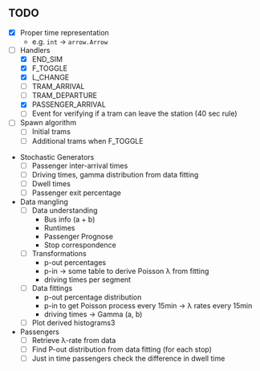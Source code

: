 ## TODO
- [x] Proper time representation
  * e.g. `int` -> `arrow.Arrow`
- [ ] Handlers
  * [x] END_SIM
  * [x] F_TOGGLE
  * [x] L_CHANGE
  * [ ] TRAM_ARRIVAL
  * [ ] TRAM_DEPARTURE
  * [x] PASSENGER_ARRIVAL
  * [ ] Event for verifying if a tram can leave the station (40 sec rule)
- [ ] Spawn algorithm
  * [ ] Initial trams
  * [ ] Additional trams when F_TOGGLE
- Stochastic Generators
  * [ ] Passenger inter-arrival times
  * [ ] Driving times, gamma distribution from data fitting
  * [ ] Dwell times
  * [ ] Passenger exit percentage
- Data mangling
  * [ ] Data understanding
    - Bus info (a + b)
    - Runtimes
    - Passenger Prognose
    - Stop correspondence
  * [ ] Transformations
    - p-out percentages
    - p-in -> some table to derive Poisson λ from fitting
    - driving times per segment
  * [ ] Data fittings
    - p-out percentage distribution
    - p-in to get Poisson process every 15min -> λ rates every 15min
    - driving times -> Gamma (a, b)
  * [ ] Plot derived histograms3
- Passengers
  * [ ] Retrieve λ-rate from data
  * [ ] Find P-out distribution from data fitting (for each stop)
  * [ ] Just in time passengers check the difference in dwell time
